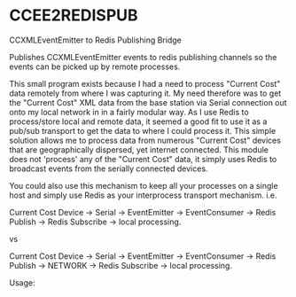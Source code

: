 CCEE2REDISPUB
=============

CCXMLEventEmitter to Redis Publishing Bridge

Publishes CCXMLEventEmitter events to redis publishing channels so the events can be picked up by remote processes.

This small program exists because I had a need to process "Current Cost" data remotely from where I was capturing it.
My need therefore was to get the "Current Cost" XML data from the base station via Serial connection out onto my local network
in in a fairly modular way. As I use Redis to process/store local and remote data, it seemed a good fit to use it as 
a pub/sub transport to get the data to where I could process it. This simple solution allows me to process data from numerous 
"Current Cost" devices that are geographically dispersed, yet internet connected. This module does not 'process' any of 
the "Current Cost" data, it simply uses Redis to broadcast events from the serially connected devices. 

You could also use this mechanism to keep all your processes on a single host and simply use Redis as your interprocess 
transport mechanism. 
i.e.

Current Cost Device -> Serial -> EventEmitter -> EventConsumer -> Redis Publish -> Redis Subscribe -> local processing.

vs

Current Cost Device -> Serial -> EventEmitter -> EventConsumer -> Redis Publish -> NETWORK -> Redis Subscribe -> local processing.

Usage:
